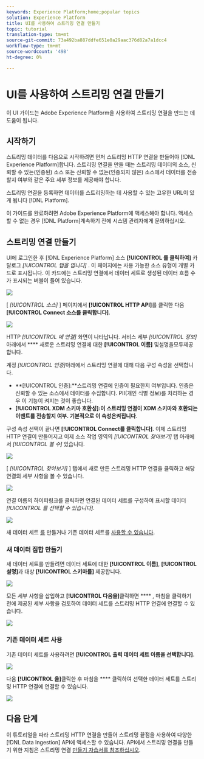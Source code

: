 ```yaml
---
keywords: Experience Platform;home;popular topics
solution: Experience Platform
title: UI를 사용하여 스트리밍 연결 만들기
topic: tutorial
translation-type: tm+mt
source-git-commit: 73a492ba887ddfe651e0a29aac376d82a7a1dcc4
workflow-type: tm+mt
source-wordcount: '498'
ht-degree: 0%

---
```



# UI를 사용하여 스트리밍 연결 만들기

이 UI 가이드는 Adobe Experience Platform을 사용하여 스트리밍 연결을 만드는 데 도움이 됩니다.

## 시작하기

스트리밍 데이터를 다음으로 시작하려면 먼저 스트리밍 HTTP 연결을 만들어야 [!DNL Experience Platform]합니다. 스트리밍 연결을 만들 때는 스트리밍 데이터의 소스, 신뢰할 수 있는(인증된) 소스 또는 신뢰할 수 없는(인증되지 않은) 소스에서 데이터를 전송할지 여부와 같은 주요 세부 정보를 제공해야 합니다.

스트리밍 연결을 등록하면 데이터를 스트리밍하는 데 사용할 수 있는 고유한 URL이 있게 됩니다 [!DNL Platform].

이 가이드를 완료하려면 Adobe Experience Platform에 액세스해야 합니다. 액세스할 수 없는 경우 [!DNL Platform]계속하기 전에 시스템 관리자에게 문의하십시오.

## 스트리밍 연결 만들기

UI에 로그인한 후 [!DNL Experience Platform] 소스 **[!UICONTROL 를 클릭하여]** 카탈로그 *[!UICONTROL 탭을 엽니다]* . 이 페이지에는 사용 가능한 소스 유형이 개별 카드로 표시됩니다. 이 카드에는 스트리밍 연결에서 데이터 세트로 생성된 데이터 흐름 수가 표시되는 버블이 들어 있습니다.

![](../images/streaming-ingestion/ui/click-sources.png)

[ *[!UICONTROL 소스]* ] 페이지에서 **[!UICONTROL HTTP API]**&#x200B;를 클릭한 다음 **[!UICONTROL Connect 소스를 클릭합니다]**.

![](../images/streaming-ingestion/ui/click-connect-source.png)

HTTP *[!UICONTROL 에 연결]* 화면이 나타납니다. 서비스 세부 *[!UICONTROL 정보]*&#x200B;아래에서 **** 새로운 스트리밍 연결에 대한 **[!UICONTROL 이름]** 및설명을모두제공합니다.

계정 *[!UICONTROL 인증]*&#x200B;아래에서 스트리밍 연결에 대해 다음 구성 속성을 선택합니다.

- **[!UICONTROL 인증]:**스트리밍 연결에 인증이 필요한지 여부입니다. 인증은 신뢰할 수 있는 소스에서 데이터를 수집합니다. PII(개인 식별 정보)를 처리하는 경우 이 기능이 켜지는 것이 좋습니다.
- **[!UICONTROL XDM 스키마 호환성]:**이 스트리밍 연결이 XDM 스키마와 호환되는 이벤트를 전송할지 여부. 기본적으로 이 속성은**켜집니다&#x200B;**.

구성 속성 선택이 끝나면 **[!UICONTROL Connect를 클릭합니다]**. 이제 스트리밍 HTTP 연결이 만들어지고 이제 소스 작업 영역의 *[!UICONTROL 찾아보기]* 탭 아래에서 *[!UICONTROL 볼 수]* 있습니다.

![](../images/streaming-ingestion/ui/http-sources-details.png)

[ *[!UICONTROL 찾아보기]* ] 탭에서 새로 만든 스트리밍 HTTP 연결을 클릭하고 해당 연결의 세부 사항을 볼 수 있습니다.

![](../images/streaming-ingestion/ui/browse-sources.png)

연결 이름의 하이퍼링크를 클릭하면 연결된 데이터 세트를 구성하여 표시할 데이터 *[!UICONTROL 를 선택할 수 있습니다]*.

![](../images/streaming-ingestion/ui/select-data.png)

새 데이터 세트 [를](#create-a-new-dataset) 만들거나 기존 데이터 세트를 [사용할 수 있습니다](#use-an-existing-dataset).

### 새 데이터 집합 만들기

새 데이터 세트를 만들려면 데이터 세트에 대한 **[!UICONTROL 이름]**, **[!UICONTROL 설명]**&#x200B;과 대상 **[!UICONTROL 스키마를]** 제공합니다.

![](../images/streaming-ingestion/ui/create-new-dataset.png)

모든 세부 사항을 삽입하고 **[!UICONTROL 다음을]**&#x200B;클릭하면 **** , 마침을 클릭하기 전에 제공된 세부 사항을 검토하여 데이터 세트를 스트리밍 HTTP 연결에 연결할 수 있습니다.

![](../images/streaming-ingestion/ui/review-create-new-dataset.png)

### 기존 데이터 세트 사용

기존 데이터 세트를 사용하려면 **[!UICONTROL 출력 데이터 세트 이름을 선택합니다]**.

![](../images/streaming-ingestion/ui/use-existing-dataset.png)

다음 **[!UICONTROL 을]**&#x200B;클릭한 후 마침을 **** 클릭하여 선택한 데이터 세트를 스트리밍 HTTP 연결에 연결할 수 있습니다.

![](../images/streaming-ingestion/ui/review-existing-dataset.png)

## 다음 단계

이 튜토리얼을 따라 스트리밍 HTTP 연결을 만들어 스트리밍 끝점을 사용하여 다양한 [!DNL Data Ingestion] API에 액세스할 수 있습니다. API에서 스트리밍 연결을 만들기 위한 지침은 스트리밍 연결 [만들기 자습서를 참조하십시오](../tutorials/create-streaming-connection.md).
